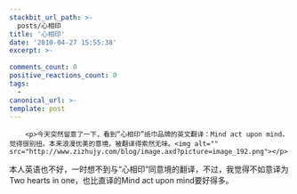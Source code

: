 ```yaml
---
stackbit_url_path: >-
  posts/心相印
title: '心相印'
date: '2010-04-27 15:55:38'
excerpt: >-
  
comments_count: 0
positive_reactions_count: 0
tags: 
  - 
canonical_url: >-
template: post
---
```


        <p>今天突然留意了一下，看到“心相印”纸巾品牌的英文翻译：Mind act upon mind，觉得很别扭。本来浪漫优美的意境，被翻译得索然无味。<img alt="" src="http://www.zizhujy.com/blog/image.axd?picture=image_192.png"></p>
<p>本人英语也不好，一时想不到与“心相印”同意境的翻译，不过，我觉得不如意译为 Two hearts in one，也比直译的Mind act upon mind要好得多。</p>
      
